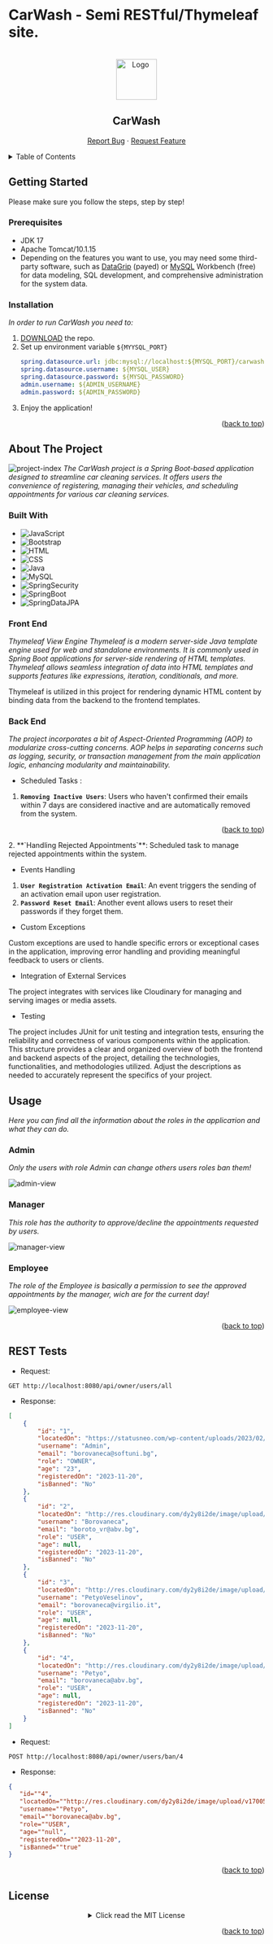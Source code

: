 <a name="readme-top"></a>
# CarWash - Semi RESTful/Thymeleaf site.

<br />
<div align="center">
  <a href="https://github.com/Borovaneca/CarWash">
    <img src="src/main/resources/static/images/logo.png" alt="Logo" width="80" height="80">
  </a>
    <h2>CarWash</h2>
  <p>
<!--     <a href="https://github.com/othneildrew/Best-README-Template">View Demo</a> -->
    <a href="https://github.com/Borovaneca/CarWash/issues">Report Bug</a>
    ·
    <a href="https://github.com/Borovaneca/CarWash/issues">Request Feature</a>
  </p>
</div>

<details>
  <summary>Table of Contents</summary>
  <ol>
    <li>
      <a href="#getting-started">Getting Started</a>
      <ul>
        <li><a href="#perequisites">Prerequisites</a>
        <li><a href="#installation">Installation</a></li>
      </ul>
    </li>
    <li>
      <a href="#about-the-project">About The Project</a>
      <ul>
        <li><a href="#built-with">Built With</a></li>
        <li><a href="#front-end">Front End</a></li>
        <li><a href="#back-end">Back End</a></li>
      </ul>
    </li>
    <li><a href="#usage">Usage</a>
      <ul>
        <li><a href="#admin">Admin</a></li>
      </ul>
      <ul>
        <li><a href="#manager">Manager</a></li>
      </ul>
      <ul>
        <li><a href="#employee">Employee</a></li>
      </ul>
      <ul>
        <li><a href="#user">Employee</a></li>
      </ul>
    </li>
    <li><a href="#rest-tests">REST Tests</a></li>
    <li><a href="#license">License</a></li>
  </ol>
</details>


## Getting Started

Please make sure you follow the steps, step by step!

### Prerequisites

* JDK 17
* Apache Tomcat/10.1.15
* Depending on the features you want to use, you may need some third-party software, such as [DataGrip](https://www.jetbrains.com/datagrip/download/#section=windows) (payed) or [MySQL](https://dev.mysql.com/downloads/workbench/) Workbench (free) for data modeling, SQL development, and comprehensive administration for the system data.

### Installation

_In order to run CarWash you need to:_

1. <a href="https://github.com/Borovaneca/CarWash/archive/refs/heads/master.zip">DOWNLOAD</a> the repo.
2. Set up environment variable `${MYYSQL_PORT}` 
   ```yaml
   spring.datasource.url: jdbc:mysql://localhost:${MYSQL_PORT}/carwash?allowPublicKeyRetrieval=true&useSSL=false&createDatabaseIfNotExist=true&serverTimezone=UTC
   spring.datasource.username: ${MYSQL_USER}
   spring.datasource.password: ${MYSQL_PASSWORD}
   admin.username: ${ADMIN_USERNAME}
   admin.password: ${ADMIN_PASSWORD}
   ```
3. Enjoy the application!

<p align="right">(<a href="#readme-top">back to top</a>)</p>

## About The Project

![project-index](src/main/resources/static/images/project/index.png)
_The CarWash project is a Spring Boot-based application designed to streamline car cleaning services. It offers users the convenience of registering, managing their vehicles, and scheduling appointments for various car cleaning services._

### Built With

* ![JavaScript](https://img.shields.io/badge/JavaScript-ECDB6F)
* ![Bootstrap](https://img.shields.io/badge/Bootstrap-850EF6)
* ![HTML](https://img.shields.io/badge/HTML-F17545)
* ![CSS](https://img.shields.io/badge/CSS-2964F2)
* ![Java](https://img.shields.io/badge/Java-ED4236)
* ![MySQL](https://img.shields.io/badge/My-SQL-F5921B)
* ![SpringSecurity](https://img.shields.io/badge/Spring-Security-%23D43534)
* ![SpringBoot](https://img.shields.io/badge/Spring-Boot-%236BB13D)
* ![SpringDataJPA](https://img.shields.io/badge/Spring-DataJPA-%236BB13D)

### Front End

_Thymeleaf View Engine
Thymeleaf is a modern server-side Java template engine used for web and standalone environments. It is commonly used in Spring Boot applications for server-side rendering of HTML templates. Thymeleaf allows seamless integration of data into HTML templates and supports features like expressions, iteration, conditionals, and more._

Thymeleaf is utilized in this project for rendering dynamic HTML content by binding data from the backend to the frontend templates.

### Back End

_The project incorporates a bit of Aspect-Oriented Programming (AOP) to modularize cross-cutting concerns. AOP helps in separating concerns such as logging, security, or transaction management from the main application logic, enhancing modularity and maintainability._

* Scheduled Tasks :

1. **`Removing Inactive Users`**: Users who haven't confirmed their emails within 7 days are considered inactive and are automatically removed from the system.
<p align="right">(<a href="#readme-top">back to top</a>)</p>
2. **`Handling Rejected Appointments`**: Scheduled task to manage rejected appointments within the system.

* Events Handling

1. **`User Registration Activation Email`**: An event triggers the sending of an activation email upon user registration.
2. **`Password Reset Email`**: Another event allows users to reset their passwords if they forget them.

* Custom Exceptions

Custom exceptions are used to handle specific errors or exceptional cases in the application, improving error handling and providing meaningful feedback to users or clients.

* Integration of External Services

The project integrates with services like Cloudinary for managing and serving images or media assets.

* Testing

The project includes JUnit for unit testing and integration tests, ensuring the reliability and correctness of various components within the application.
This structure provides a clear and organized overview of both the frontend and backend aspects of the project, detailing the technologies, functionalities, and methodologies utilized. Adjust the descriptions as needed to accurately represent the specifics of your project.

## Usage
_Here you can find all the information about the roles in the applicaтion and what they can do._

### Admin

_Only the users with role Admin can change others users roles ban them!_

![admin-view](src/main/resources/static/images/project/admin.png)

### Manager

_This role has the authority to approve/decline the appointments requested by users._

![manager-view](src/main/resources/static/images/project/manager.png)

### Employee

_The role of the Employee is basically a permission to see the approved appointments by the manager, wich are for the current day!_

![employee-view](src/main/resources/static/images/project/employee.png)

<p align="right">(<a href="#readme-top">back to top</a>)</p>

## REST Tests

* Request:
```
GET http://localhost:8080/api/owner/users/all
```
* Response:
```json
[
    {
        "id": "1",
        "locatedOn": "https://statusneo.com/wp-content/uploads/2023/02/MicrosoftTeams-image551ad57e01403f080a9df51975ac40b6efba82553c323a742b42b1c71c1e45f1.jpg",
        "username": "Admin",
        "email": "borovaneca@softuni.bg",
        "role": "OWNER",
        "age": "23",
        "registeredOn": "2023-11-20",
        "isBanned": "No"
    },
    {
        "id": "2",
        "locatedOn": "http://res.cloudinary.com/dy2y8i2de/image/upload/v1700497506/f0b394ae-ac21-449f-8c48-2281b8417aa0.png",
        "username": "Borovaneca",
        "email": "boroto_vr@abv.bg",
        "role": "USER",
        "age": null,
        "registeredOn": "2023-11-20",
        "isBanned": "No"
    },
    {
        "id": "3",
        "locatedOn": "http://res.cloudinary.com/dy2y8i2de/image/upload/v1700502854/4dbb9200-b048-4790-9c6d-2db5ec94be7d.png",
        "username": "PetyoVeselinov",
        "email": "borovaneca@virgilio.it",
        "role": "USER",
        "age": null,
        "registeredOn": "2023-11-20",
        "isBanned": "No"
    },
    {
        "id": "4",
        "locatedOn": "http://res.cloudinary.com/dy2y8i2de/image/upload/v1700502883/ac334b18-74f8-44dd-8e9f-51d606049e4a.png",
        "username": "Petyo",
        "email": "borovaneca@abv.bg",
        "role": "USER",
        "age": null,
        "registeredOn": "2023-11-20",
        "isBanned": "No"
    }
]
```

* Request:
```
POST http://localhost:8080/api/owner/users/ban/4
```
* Response:
```json
{
   "id=""4",
   "locatedOn=""http://res.cloudinary.com/dy2y8i2de/image/upload/v1700502883/ac334b18-74f8-44dd-8e9f-51d606049e4a.png",
   "username=""Petyo",
   "email=""borovaneca@abv.bg",
   "role=""USER",
   "age=""null",
   "registeredOn=""2023-11-20",
   "isBanned=""true"
}
```
<p align="right">(<a href="#readme-top">back to top</a>)</p>

## License
<center><details>
<summary>Click read the MIT License</summary>

<div style="overflow-x: auto; max-height: 300px;">
  
  <center>  # MIT License

Copyright (c) 2023 Petyo Veselinov

Permission is hereby granted, free of charge, to any person obtaining a copy
of this software and associated documentation files (the "Software"), to deal
in the Software without restriction, including without limitation the rights
to use, copy, modify, merge, publish, distribute, sublicense, and/or sell
copies of the Software, and to permit persons to whom the Software is
furnished to do so, subject to the following conditions:

The above copyright notice and this permission notice shall be included in all
copies or substantial portions of the Software.

THE SOFTWARE IS PROVIDED "AS IS", WITHOUT WARRANTY OF ANY KIND, EXPRESS OR
IMPLIED, INCLUDING BUT NOT LIMITED TO THE WARRANTIES OF MERCHANTABILITY,
FITNESS FOR A PARTICULAR PURPOSE AND NONINFRINGEMENT. IN NO EVENT SHALL THE
AUTHORS OR COPYRIGHT HOLDERS BE LIABLE FOR ANY CLAIM, DAMAGES OR OTHER
LIABILITY, WHETHER IN AN ACTION OF CONTRACT, TORT OR OTHERWISE, ARISING FROM,
OUT OF OR IN CONNECTION WITH THE SOFTWARE OR THE USE OR OTHER DEALINGS IN THE
SOFTWARE.</center>
</div>

</details></center>


<p align="right">(<a href="#readme-top">back to top</a>)</p>
